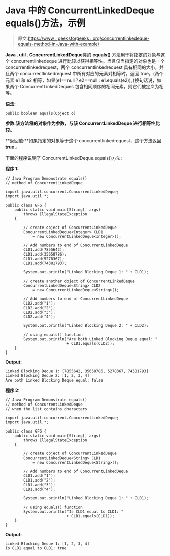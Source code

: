 # Java 中的 ConcurrentLinkedDeque equals()方法，示例

> 原文:[https://www . geeksforgeeks . org/concurrentlinkedeque-equals-method-in-Java-with-example/](https://www.geeksforgeeks.org/concurrentlinkeddeque-equals-method-in-java-with-example/)

**Java . util . ConcurrentLinkedDeque**类的 **equals()** 方法用于将指定的对象与这个 concurrentlinkedeque 进行比较以获得相等性。当且仅当指定的对象也是一个 concurrentlinkedrequest，两个 concurrentlinkedrequest 具有相同的大小，并且两个 concurrentlinkedrequest 中所有对应的元素对相等时，返回 true。(两个元素 e1 和 e2 相等，如果(e1==null？e2==null : e1.equals(e2))。)换句话说，如果两个 ConcurrentLinkedDeques 包含相同顺序的相同元素，则它们被定义为相等。

**语法:**

```
public boolean equals(Object o)
```

**参数:**该方法将的**对象作为参数，与该 ConcurrentLinkedDeque 进行相等性比较。**

**返回值:**如果指定的对象等于这个 concurrentlinkedrequest，这个方法返回 **true** 。

下面的程序说明了 ConcurrentLinkedDeque.equals()方法:

**程序 1:**

```
// Java Program Demonstrate equals()
// method of ConcurrentLinkedDeque

import java.util.concurrent.ConcurrentLinkedDeque;
import java.util.*;

public class GFG {
    public static void main(String[] args)
        throws IllegalStateException
    {

        // create object of ConcurrentLinkedDeque
        ConcurrentLinkedDeque<Integer> CLD1
            = new ConcurrentLinkedDeque<Integer>();

        // Add numbers to end of ConcurrentLinkedDeque
        CLD1.add(7855642);
        CLD1.add(35658786);
        CLD1.add(5278367);
        CLD1.add(74381793);

        System.out.println("Linked Blocking Deque 1: " + CLD1);

        // create another object of ConcurrentLinkedDeque
        ConcurrentLinkedDeque<String> CLD2
            = new ConcurrentLinkedDeque<String>();

        // Add numbers to end of ConcurrentLinkedDeque
        CLD2.add("1");
        CLD2.add("2");
        CLD2.add("3");
        CLD2.add("4");

        System.out.println("Linked Blocking Deque 2: " + CLD2);

        // using equals() function
        System.out.println("Are both Linked Blocking Deque equal: "
                           + CLD1.equals(CLD2));
    }
}
```

**Output:**

```
Linked Blocking Deque 1: [7855642, 35658786, 5278367, 74381793]
Linked Blocking Deque 2: [1, 2, 3, 4]
Are both Linked Blocking Deque equal: false

```

**程序 2:**

```
// Java Program Demonstrate equals()
// method of ConcurrentLinkedDeque
// when the list contains characters

import java.util.concurrent.ConcurrentLinkedDeque;
import java.util.*;

public class GFG {
    public static void main(String[] args)
        throws IllegalStateException
    {

        // create object of ConcurrentLinkedDeque
        ConcurrentLinkedDeque<String> CLD1
            = new ConcurrentLinkedDeque<String>();

        // Add numbers to end of ConcurrentLinkedDeque
        CLD1.add("1");
        CLD1.add("2");
        CLD1.add("3");
        CLD1.add("4");

        System.out.println("Linked Blocking Deque 1: " + CLD1);

        // using equals() function
        System.out.println("Is CLD1 equal to CLD1: "
                           + CLD1.equals(CLD1));
    }
}
```

**Output:**

```
Linked Blocking Deque 1: [1, 2, 3, 4]
Is CLD1 equal to CLD1: true

```